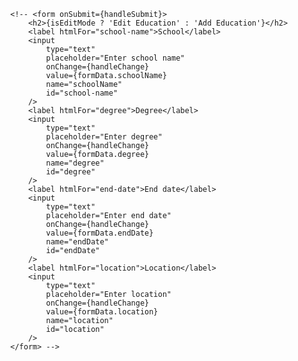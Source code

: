             <!-- <form onSubmit={handleSubmit}>
                <h2>{isEditMode ? 'Edit Education' : 'Add Education'}</h2>
                <label htmlFor="school-name">School</label>
                <input
                    type="text"
                    placeholder="Enter school name"
                    onChange={handleChange}
                    value={formData.schoolName}
                    name="schoolName"
                    id="school-name"
                />
                <label htmlFor="degree">Degree</label>
                <input
                    type="text"
                    placeholder="Enter degree"
                    onChange={handleChange}
                    value={formData.degree}
                    name="degree"
                    id="degree"
                />
                <label htmlFor="end-date">End date</label>
                <input
                    type="text"
                    placeholder="Enter end date"
                    onChange={handleChange}
                    value={formData.endDate}
                    name="endDate"
                    id="endDate"
                />
                <label htmlFor="location">Location</label>
                <input
                    type="text"
                    placeholder="Enter location"
                    onChange={handleChange}
                    value={formData.location}
                    name="location"
                    id="location"
                />
            </form> -->